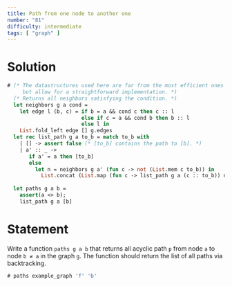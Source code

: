 ```yaml
---
title: Path from one node to another one
number: "81"
difficulty: intermediate
tags: [ "graph" ]
---
```


# Solution

```ocaml
# (* The datastructures used here are far from the most efficient ones
     but allow for a straightforward implementation. *)
  (* Returns all neighbors satisfying the condition. *)
  let neighbors g a cond =
    let edge l (b, c) = if b = a && cond c then c :: l
                        else if c = a && cond b then b :: l
                        else l in
    List.fold_left edge [] g.edges
  let rec list_path g a to_b = match to_b with
    | [] -> assert false (* [to_b] contains the path to [b]. *)
    | a' :: _ ->
       if a' = a then [to_b]
       else
         let n = neighbors g a' (fun c -> not (List.mem c to_b)) in
           List.concat (List.map (fun c -> list_path g a (c :: to_b)) n)
  
  let paths g a b =
    assert(a <> b);
    list_path g a [b]
```

# Statement

Write a function `paths g a b` that returns all acyclic path `p` from
node `a` to node `b ≠ a` in the graph `g`. The function should return
the list of all paths via backtracking.

```ocaml
# paths example_graph 'f' 'b'
```
